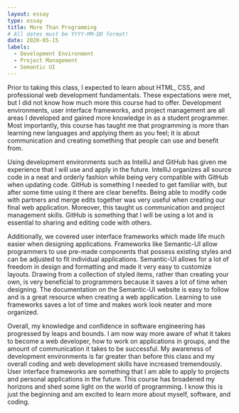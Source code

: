 ```yaml
---
layout: essay
type: essay
title: More Than Programming
# All dates must be YYYY-MM-DD format!
date: 2020-05-15
labels:
  - Development Environment
  - Project Management
  - Semantic UI
---
```

Prior to taking this class, I expected to learn about HTML, CSS, and professional web development fundamentals. These expectations were met, but I did not know how much more this course had to offer. Development environments, user interface frameworks, and project management are all areas I developed and gained more knowledge in as a student programmer. Most importantly, this course has taught me that programming is more than learning new languages and applying them as you feel; it is about communication and creating something that people can use and benefit from.

Using development environments such as IntelliJ and GitHub has given me experience that I will use and apply in the future. IntelliJ organizes all source code in a neat and orderly fashion while being very compatible with GitHub when updating code. GitHub is something I needed to get familiar with, but after some time using it there are clear benefits. Being able to modify code with partners and merge edits together was very useful when creating our final web application. Moreover, this taught us communication and project management skills. GitHub is something that I will be using a lot and is essential to sharing and editing code with others.

Additionally, we covered user interface frameworks which made life much easier when designing applications. Frameworks like Semantic-UI allow programmers to use pre-made components that possess existing styles and can be adjusted to fit individual applications. Semantic-UI allows for a lot of freedom in design and formatting and made it very easy to customize layouts. Drawing from a collection of styled items, rather than creating your own, is very beneficial to programmers because it saves a lot of time when designing. The documentation on the Semantic-UI website is easy to follow and is a great resource when creating a web application. Learning to use frameworks saves a lot of time and makes work look neater and more organized.

Overall, my knowledge and confidence in software engineering has progressed by leaps and bounds. I am now way more aware of what it takes to become a web developer, how to work on applications in groups, and the amount of communication it takes to be successful. My awareness of development environments is far greater than before this class and my overall coding and web development skills have increased tremendously. User interface frameworks are something that I am able to apply to projects and personal applications in the future. This course has broadened my horizons and shed some light on the world of programming. I know this is just the beginning and am excited to learn more about myself, software, and coding.


